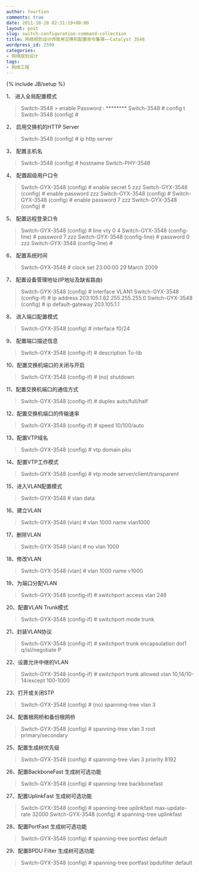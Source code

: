 ```yaml
---
author: Yourtion
comments: true
date: 2011-10-28 02:31:19+00:00
layout: post
slug: switch-configuration-command-collection
title: 网络规划设计师常用交换机配置命令集锦——Catalyst 3548
wordpress_id: 2599
categories:
- 网络规划设计
tags:
- 网络工程
---
```

{% include JB/setup %}

1、 进入全局配置模式


<blockquote>Switch-3548 > enable
Password : ********
Switch-3548 # config t
Switch-3548 (config) #</blockquote>


2、 启用交换机的HTTP Server


<blockquote>Switch-3548 (config) # ip http server</blockquote>


3、 配置主机名


<blockquote>Switch-3548 (config) # hostname Switch-PHY-3548</blockquote>


4、 配置超级用户口令


<blockquote>Switch-GYX-3548 (config) # enable secret 5 zzz
Switch-GYX-3548 (config) # enable password zzz
Switch-GYX-3548 (config) #
Switch-GYX-3548 (config) # enable password 7 zzz
Switch-GYX-3548 (config) #</blockquote>


5、 配置远程登录口令


<blockquote>Switch-GYX-3548 (config) # line vty 0 4
Switch-GYX-3548 (config-line) # password 7 zzz
Switch-GYX-3548 (config-line) # password 0 zzz
Switch-GYX-3548 (config-line) #</blockquote>


6、 配置系统时间


<blockquote>Switch-GYX-3548 # clock set 23:00:00 29 March 2009</blockquote>


7、 配置设备管理地址(IP地址及缺省路由)


<blockquote>Switch-GYX-3548 (config) # interface VLAN1
Switch-GYX-3548 (config-if) # ip address 203.105.1.62 255.255.255.0
Switch-GYX-3548 (config) # ip default-gateway 203.105.1.1</blockquote>


8、 进入端口配置模式


<blockquote>Switch-GYX-3548 (config) # interface f0/24</blockquote>


9、 配置端口描述信息


<blockquote>Switch-GYX-3548 (config-if) # description To-lib</blockquote>


10、配置交换机端口的关闭与开启


<blockquote>Switch-GYX-3548 (config-if) # (no) shutdown</blockquote>


11、配置交换机端口的通信方式


<blockquote>Switch-GYX-3548 (config-if) # duplex auto/full/half</blockquote>


12、配置交换机端口的传输速率


<blockquote>Switch-GYX-3548 (config-if) # speed 10/100/auto</blockquote>


13、配置VTP域名


<blockquote>Switch-GYX-3548 (config) # vtp domain pku</blockquote>


14、配置VTP工作模式


<blockquote>Switch-GYX-3548 (config) # vtp mode server/client/transparent</blockquote>


15、进入VLAN配置模式


<blockquote>Switch-GYX-3548 # vlan data</blockquote>


16、建立VLAN


<blockquote>Switch-GYX-3548 (vlan) # vlan 1000 name vlan1000</blockquote>


17、删除VLAN


<blockquote>Switch-GYX-3548 (vlan) # no vlan 1000</blockquote>


18、修改VLAN


<blockquote>Switch-GYX-3548 (vlan) # vlan 1000 name v1000</blockquote>


19、为端口分配VLAN


<blockquote>Switch-GYX-3548 (config-if) # switchport access vlan 248</blockquote>


20、配置VLAN Trunk模式


<blockquote>Switch-GYX-3548 (config-if) # switchport mode trunk</blockquote>


21、封装VLAN协议


<blockquote>Switch-GYX-3548 (config-if) # switchport trunk encapsulation dot1 q/isl/negotiate P</blockquote>


22、设置允许中继的VLAN


<blockquote>Switch-GYX-3548 (config-if) # switchport trunk allowed vlan 10,14/10-14/except 100-1000</blockquote>


23、打开或关闭STP


<blockquote>Switch-GYX-3548 (config) # (no) spanning-tree vlan 3</blockquote>


24、配置根网桥和备份根网桥


<blockquote>Switch-GYX-3548 (config) # spanning-tree vlan 3 root primary/secondary</blockquote>


25、配置生成树优先级


<blockquote>Switch-GYX-3548 (config) # spanning-tree vlan 3 priority 8192</blockquote>


26、配置BackboneFast 生成树可选功能


<blockquote>Switch-GYX-3548 (config) # spanning-tree backbonefast</blockquote>


27、配置UplinkFast 生成树可选功能


<blockquote>Switch-GYX-3548 (config) # spanning-tree uplinkfast max-update-rate 32000
Switch-GYX-3548 (config) # spanning-tree uplinkfast</blockquote>


28、配置PortFast 生成树可选功能


<blockquote>Switch-GYX-3548 (config) # spanning-tree portfast default</blockquote>


29、配置BPDU Filter 生成树可选功能


<blockquote>Switch-GYX-3548 (config) # spanning-tree portfast bpdufilter default</blockquote>
